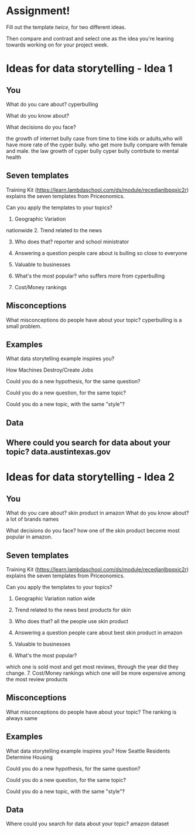 # Assignment!

Fill out the template *twice*, for two different ideas.

Then compare and contrast and select one as the idea you're leaning towards
working on for your project week.


# Ideas for data storytelling - Idea 1

## You

What do you care about?
cyperbulling

What do you know about?


What decisions do you face?


the growth of internet bully case from time to time
kids or adults,who will have more rate of the cyper bully.
who get more bully compare with female and male.
the law growth of cyper bully
cyper bully contrbute to mental health


## Seven templates

Training Kit (https://learn.lambdaschool.com/ds/module/recedjanlbpqxic2r) explains the seven templates from Priceonomics.

Can you apply the templates to your topics? 

1. Geographic Variation

nationwide
2. Trend related to the news
  

3. Who does that?
reporter and school ministrator 

4. Answering a question people care about
is bulling so close to everyone

5. Valuable to businesses


6. What's the most popular?
who suffers more from cyperbulling

7. Cost/Money rankings


## Misconceptions

What misconceptions do people have about your topic?
cyperbulling is a small problem.

## Examples

What data storytelling example inspires you?

How Machines Destroy/Create Jobs

Could you do a new hypothesis, for the same question?


Could you do a new question, for the same topic?


Could you do a new topic, with the same "style"?


## Data

Where could you search for data about your topic?
data.austintexas.gov
---

# Ideas for data storytelling - Idea 2

## You

What do you care about?
skin product in amazon
What do you know about?
a lot of brands names

What decisions do you face?
how one of the skin product become most popular in amazon.

## Seven templates

Training Kit (https://learn.lambdaschool.com/ds/module/recedjanlbpqxic2r) explains the seven templates from Priceonomics.

Can you apply the templates to your topics? 

1. Geographic Variation
nation wide

2. Trend related to the news
best products for skin
3. Who does that?
all the people use skin product

4. Answering a question people care about
best skin product in amazon 

5. Valuable to businesses


6. What's the most popular?

which one is sold most and get most reviews, through the year did they change.
7. Cost/Money rankings
which one will be more expensive among the most review products

## Misconceptions

What misconceptions do people have about your topic?
The ranking is always same 

## Examples

What data storytelling example inspires you?
How Seattle Residents Determine Housing

Could you do a new hypothesis, for the same question?


Could you do a new question, for the same topic?


Could you do a new topic, with the same "style"?


## Data

Where could you search for data about your topic?
amazon dataset
